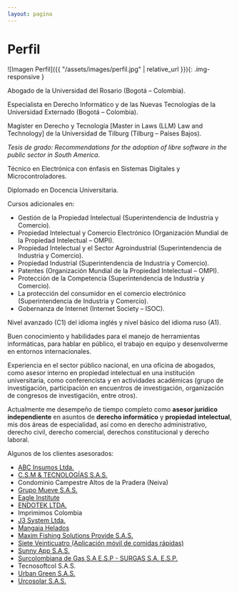 ```yaml
---
layout: pagina
---
```


# Perfil

![Imagen Perfil]({{ "/assets/images/perfil.jpg" | relative_url }}){: .img-responsive }

Abogado de la Universidad del Rosario (Bogotá – Colombia).

Especialista en Derecho Informático y de las Nuevas Tecnologías de la Universidad Externado (Bogotá – Colombia).

Magíster en Derecho y Tecnología [Master in Laws (LLM) Law and Technology] de la Universidad de Tilburg (Tilburg – Países Bajos). 

_Tesis de grado: Recommendations for the adoption of libre software in the public sector in South America_.

Técnico en Electrónica con énfasis en Sistemas Digitales y Microcontroladores.

Diplomado en Docencia Universitaria.

Cursos adicionales en:

  * Gestión de la Propiedad Intelectual (Superintendencia de Industria y Comercio).
  * Propiedad Intelectual y Comercio Electrónico (Organización Mundial de la Propiedad Intelectual – OMPI).
  * Propiedad Intelectual y el Sector Agroindustrial (Superintendencia de Industria y Comercio).
  * Propiedad Industrial (Superintendencia de Industria y Comercio).
  * Patentes (Organización Mundial de la Propiedad Intelectual – OMPI).
  * Protección de la Competencia (Superintendencia de Industria y Comercio).
  * La protección del consumidor en el comercio electrónico (Superintendencia de Industria y Comercio). 
  * Gobernanza de Internet (Internet Society – ISOC).

Nivel avanzado (C1) del idioma inglés y nivel básico del idioma ruso (A1).

Buen conocimiento y habilidades para el manejo de herramientas informáticas, para hablar en público, el trabajo en equipo y desenvolverme en entornos internacionales.

Experiencia en el sector público nacional, en una oficina de abogados, como asesor interno en propiedad intelectual en una institución universitaria, como conferencista y en actividades académicas (grupo de investigación, participación en encuentros de investigación, organización de congresos de investigación, entre otros).

Actualmente me desempeño de tiempo completo como <strong>asesor jurídico independiente</strong> en asuntos de <strong>derecho informático</strong> y <strong>propiedad intelectual</strong>, mis dos áreas de especialidad, así como en derecho administrativo, derecho civil, derecho comercial, derechos constitucional y derecho laboral.

Algunos de los clientes asesorados: 

- <a href="https://www.facebook.com/WWW.ABCONLINE.COM.CO/">ABC Insumos Ltda.</a>
- <a href="http://www.csmtecnologiasas.com">C.S.M & TECNOLOGÍAS S.A.S.</a>
- Condominio Campestre Altos de la Pradera (Neiva)
- <a href="http://www.grupomueve.com/">Grupo Mueve S.A.S.</a>
- <a href="https://www.facebook.com/institutoeaglepitalito/">Eagle Institute</a>
- <a href="https://www.endotekneiva.com">ENDOTEK LTDA.</a>
- Imprimimos Colombia
- <a href="http://www.j3systemltda.com">J3 System Ltda.</a>
- <a href="https://www.facebook.com/mangaiahelado/">Mangaia Helados</a>
- <a href="https://www.maximfishing.com">Maxim Fishing Solutions Provide S.A.S.</a>
- <a href="https://www.facebook.com/siete24co/">Siete Veinticuatro (Aplicación móvil de comidas rápidas)</a>
- <a href="http://www.sunnyapp.com">Sunny App S.A.S.</a>
- <a href="http://www.surgas.com">Surcolombiana de Gas S.A E.S.P - SURGAS S.A. E.S.P.</a>
- Tecnosoftcol S.A.S.
- <a href="http://www.urbangreen.com.co">Urban Green S.A.S.</a>
- <a href="https://www.facebook.com/urcosolar/">Urcosolar S.A.S.</a>


